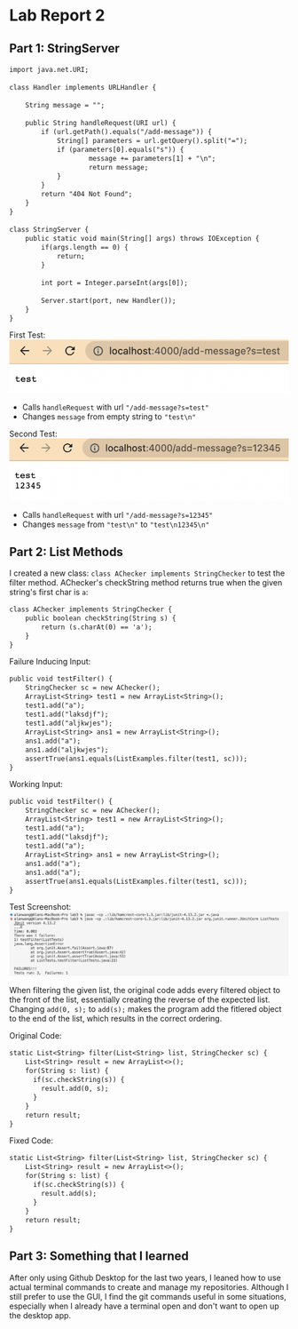 # Lab Report 2

## Part 1: StringServer
```import java.io.IOException;
import java.net.URI;

class Handler implements URLHandler {

    String message = "";

    public String handleRequest(URI url) {
        if (url.getPath().equals("/add-message")) {
            String[] parameters = url.getQuery().split("=");
            if (parameters[0].equals("s")) {
                    message += parameters[1] + "\n";
                    return message;
            }
        }
        return "404 Not Found";
    }
}

class StringServer {
    public static void main(String[] args) throws IOException {
        if(args.length == 0) {
            return;
        }

        int port = Integer.parseInt(args[0]);

        Server.start(port, new Handler());
    }
}
``` 

First Test:  
![](https://raw.githubusercontent.com/alanycwang/cse15l-lab-reports/main/Screen%20Shot%202023-01-30%20at%208.29.28%20AM.png)
 - Calls ```handleRequest``` with url ```"/add-message?s=test"```
 - Changes ```message``` from empty string to ```"test\n"```
 
Second Test:  
![](https://raw.githubusercontent.com/alanycwang/cse15l-lab-reports/main/Screen%20Shot%202023-01-30%20at%208.29.43%20AM.png)
 - Calls ```handleRequest``` with url ```"/add-message?s=12345"```
 - Changes ```message``` from ```"test\n"``` to ```"test\n12345\n"```

## Part 2: List Methods
I created a new class: ```class AChecker implements StringChecker``` to test the filter method. AChecker's checkString method returns true when the given string's first char is ```a```:  
```
class AChecker implements StringChecker {
    public boolean checkString(String s) {
        return (s.charAt(0) == 'a');
    }
}
```

Failure Inducing Input:  
```
public void testFilter() {
    StringChecker sc = new AChecker();
    ArrayList<String> test1 = new ArrayList<String>();
    test1.add("a");
    test1.add("laksdjf");
    test1.add("aljkwjes");
    ArrayList<String> ans1 = new ArrayList<String>();
    ans1.add("a");
    ans1.add("aljkwjes");
    assertTrue(ans1.equals(ListExamples.filter(test1, sc)));
}
```

Working Input:
```
public void testFilter() {
    StringChecker sc = new AChecker();
    ArrayList<String> test1 = new ArrayList<String>();
    test1.add("a");
    test1.add("laksdjf");
    test1.add("a");
    ArrayList<String> ans1 = new ArrayList<String>();
    ans1.add("a");
    ans1.add("a");
    assertTrue(ans1.equals(ListExamples.filter(test1, sc)));
}
```

Test Screenshot:  
![](https://raw.githubusercontent.com/alanycwang/cse15l-lab-reports/main/Screen%20Shot%202023-01-30%20at%2012.41.12%20PM.png)

When filtering the given list, the original code adds every filtered object to the front of the list, essentially creating the reverse of the expected list. Changing ```add(0, s);``` to  ```add(s);``` makes the program add the fitlered object to the end of the list, which results in the correct ordering.

Original Code:  
```
static List<String> filter(List<String> list, StringChecker sc) {
    List<String> result = new ArrayList<>();
    for(String s: list) {
      if(sc.checkString(s)) {
        result.add(0, s);
      }
    }
    return result;
}
```

Fixed Code:
```
static List<String> filter(List<String> list, StringChecker sc) {
    List<String> result = new ArrayList<>();
    for(String s: list) {
      if(sc.checkString(s)) {
        result.add(s);
      }
    }
    return result;
}
```
  
## Part 3: Something that I learned
After only using Github Desktop for the last two years, I leaned how to use actual terminal commands to create and manage my repositories. Although I still prefer to use the GUI, I find the git commands useful in some situations, especially when I already have a terminal open and don't want to open up the desktop app.
